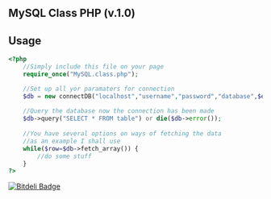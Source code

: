 MySQL Class PHP (v.1.0)
------------

Usage
-----

```php
<?php
	//Simply include this file on your page
	require_once("MySQL.class.php");

	//Set up all yor paramaters for connection
	$db = new connectDB("localhost","username","password","database",$error_reporting=false,$persistent=false);
  
	//Query the database now the connection has been made
	$db->query("SELECT * FROM table") or die($db->error());
 
	//You have several options on ways of fetching the data
	//as an example I shall use
	while($row=$db->fetch_array()) {
		//do some stuff
	}
?>
```


[![Bitdeli Badge](https://d2weczhvl823v0.cloudfront.net/meownosaurus/mysql-class-php/trend.png)](https://bitdeli.com/free "Bitdeli Badge")

